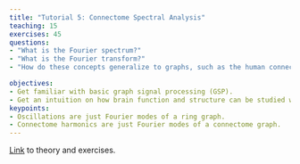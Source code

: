 ```yaml
---
title: "Tutorial 5: Connectome Spectral Analysis"
teaching: 15
exercises: 45
questions:
- "What is the Fourier spectrum?"
- "What is the Fourier transform?"
- "How do these concepts generalize to graphs, such as the human connectome?"

objectives:
- Get familiar with basic graph signal processing (GSP). 
- Get an intuition on how brain function and structure can be studied with GSP. 
keypoints:
- Oscillations are just Fourier modes of a ring graph.
- Connectome harmonics are just Fourier modes of a connectome graph.
---
```


[Link](../presentations/tutorial05/Tutorial5_ConnectomeSpectralAnalaysis.html) to theory and exercises.
